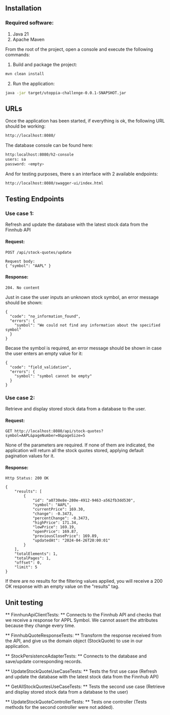 ## Installation

### Required software:
1. Java 21
2. Apache Maven

From the root of the project, open a console and execute the following commands:

1. Build and package the project:

```sh
mvn clean install
```

2. Run the application:

```sh
java -jar target/utoppia-challenge-0.0.1-SNAPSHOT.jar
```

## URLs

Once the application has been started, if everything is ok, the following URL should be working:

```sh
http://localhost:8080/
```

The database console can be found here:

```sh
http:localhost:8080/h2-console
users: sa
password: <empty>
```

And for testing purposes, there s an interface with 2 available endpoints:

```sh
http://localhost:8080/swagger-ui/index.html
```

## Testing Endpoints

### Use case 1: 

Refresh and update the database with the latest stock data from the Finnhub API

#### Request:

```
POST /api/stock-quotes/update

Request body: 
{ "symbol": "AAPL" }

```

#### Response:

```
204. No content
```

Just in case the user inputs an unknown stock symbol, an error message should be shown:

```
{
  "code": "no_information_found",
  "errors": {
    "symbol": "We could not find any information about the specified symbol"
  }
}
```
Becase the symbol is required, an error message should be shown in case the user enters an empty value for it:

```
{
  "code": "field_validation",
  "errors": {
    "symbol": "symbol cannot be empty"
  }
}
```

### Use case 2: 

Retrieve and display stored stock data from a database to the user.

#### Request:

```
GET http://localhost:8080/api/stock-quotes?symbol=AAPL&pageNumber=0&pageSize=5
```

None of the parameters are required. If none of them are indicated, the application will return all the stock quotes stored, applying default pagination values for it.


#### Response:

```
Http Status: 200 OK

{
    "results": [
        {
            "id": "a0730e8e-280e-4912-9463-a562fb3dd530",
            "symbol": "AAPL",
            "currentPrice": 169.30,
            "change": -0.3473,
            "percentChange": -0.3473,
            "highPrice": 171.34,
            "lowPrice": 169.19,
            "openPrice": 169.87,
            "previousClosePrice": 169.89,
            "updatedAt": "2024-04-26T20:00:01"
        }
    ],
    "totalElements": 1,
    "totalPages": 1,
    "offset": 0,
    "limit": 5
}
```

If there are no results for the filtering values applied, you will receive a 200 OK response with an empty value on the "results" tag.

## Unit testing

** FinnhunApiClientTests: ** Connects to the Finnhub API and checks that we receive a response for APPL Symbol. We cannot assert the attributes because they change every time.

** FinnhubQuoteResponseTests: ** Transform the response received from the API, and give us the domain object (StockQuote) to use in our application.

** StockPersistenceAdapterTests: ** Connects to the database and save/update corresponding records.

** UpdateStockQuoteUseCaseTests: ** Tests the first use case (Refresh and update the database with the latest stock data from the Finnhub API)

** GetAllStockQuotesUseCaseTests: ** Tests the second use case (Retrieve and display stored stock data from a database to the user)

** UpdateStockQuoteControllerTests: ** Tests one controller (Tests methods for the second controller were not added).



